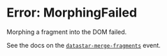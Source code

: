 # Error: MorphingFailed

Morphing a fragment into the DOM failed.

See the docs on the [`datastar-merge-fragments`](/reference/attribute_plugins#data-datastar-merge-fragments) event.